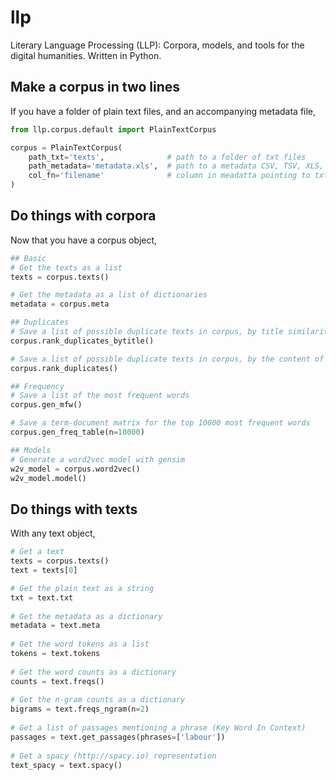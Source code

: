 # llp

Literary Language Processing (LLP): Corpora, models, and tools for the digital humanities. Written in Python.

## Make a corpus in two lines

If you have a folder of plain text files, and an accompanying metadata file,

```python
from llp.corpus.default import PlainTextCorpus

corpus = PlainTextCorpus(
	path_txt='texts',              # path to a folder of txt files
	path_metadata='metadata.xls',  # path to a metadata CSV, TSV, XLS, XLSX file
	col_fn='filename'              # column in meadatta pointing to txt file (relative to `path_txt`)
)
```

## Do things with corpora

Now that you have a corpus object,

```python
## Basic
# Get the texts as a list
texts = corpus.texts()

# Get the metadata as a list of dictionaries
metadata = corpus.meta

## Duplicates
# Save a list of possible duplicate texts in corpus, by title similarity
corpus.rank_duplicates_bytitle()

# Save a list of possible duplicate texts in corpus, by the content of the text (MinHash)
corpus.rank_duplicates()

## Frequency
# Save a list of the most frequent words
corpus.gen_mfw()

# Save a term-document matrix for the top 10000 most frequent words
corpus.gen_freq_table(n=10000)

## Models
# Generate a word2vec model with gensim
w2v_model = corpus.word2vec()
w2v_model.model()
```

## Do things with texts

With any text object,

```python
# Get a text
texts = corpus.texts()
text = texts[0]

# Get the plain text as a string
txt = text.txt
	
# Get the metadata as a dictionary
metadata = text.meta
	
# Get the word tokens as a list
tokens = text.tokens
	
# Get the word counts as a dictionary
counts = text.freqs()
	
# Get the n-gram counts as a dictionary
bigrams = text.freqs_ngram(n=2)
	
# Get a list of passages mentioning a phrase (Key Word In Context)
passages = text.get_passages(phrases=['labour'])
	
# Get a spacy (http://spacy.io) representation
text_spacy = text.spacy()
```


